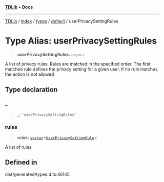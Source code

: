 [**TDLib**](../../../../../../README.md) • **Docs**

***

[TDLib](../../../../../../modules.md) / [index](../../../../../README.md) / [types](../../../README.md) / [default](../README.md) / userPrivacySettingRules

# Type Alias: userPrivacySettingRules

> **userPrivacySettingRules**: `object`

A list of privacy rules. Rules are matched in the specified order. The first matched rule defines the privacy setting for a given user. If no rule matches, the action is not allowed

## Type declaration

### \_

> **\_**: `"userPrivacySettingRules"`

### rules

> **rules**: [`vector`](vector.md)\<[`UserPrivacySettingRule`](UserPrivacySettingRule.md)\>

A list of rules

## Defined in

dist/generated/types.d.ts:46145
